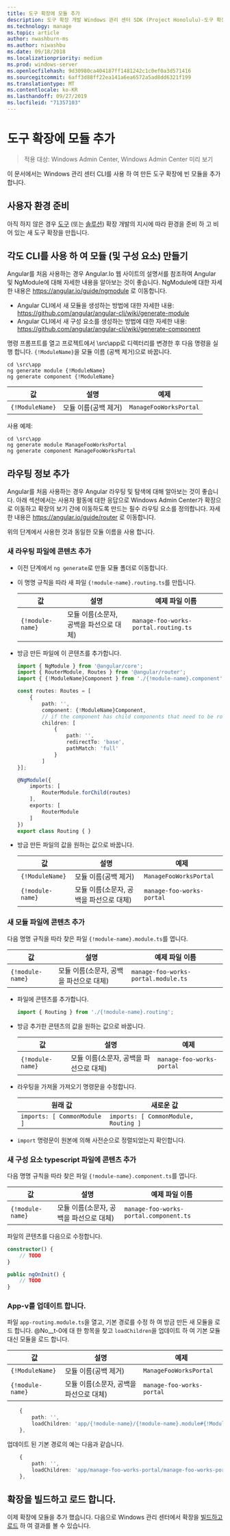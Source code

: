 ```yaml
---
title: 도구 확장에 모듈 추가
description: 도구 확장 개발 Windows 관리 센터 SDK (Project Honolulu)-도구 확장에 모듈 추가
ms.technology: manage
ms.topic: article
author: nwashburn-ms
ms.author: niwashbu
ms.date: 09/18/2018
ms.localizationpriority: medium
ms.prod: windows-server
ms.openlocfilehash: 9d30980ca404187ff1481242c1c0ef0a3d571416
ms.sourcegitcommit: 6aff3d88ff22ea141a6ea6572a5ad8dd6321f199
ms.translationtype: MT
ms.contentlocale: ko-KR
ms.lasthandoff: 09/27/2019
ms.locfileid: "71357103"
---
```

# <a name="add-a-module-to-a-tool-extension"></a>도구 확장에 모듈 추가

>적용 대상: Windows Admin Center, Windows Admin Center 미리 보기

이 문서에서는 Windows 관리 센터 CLI를 사용 하 여 만든 도구 확장에 빈 모듈을 추가 합니다.

## <a name="prepare-your-environment"></a>사용자 환경 준비

아직 하지 않은 경우 [도구](../develop-tool.md) (또는 [솔루션](../develop-solution.md)) 확장 개발의 지시에 따라 환경을 준비 하 고 비어 있는 새 도구 확장을 만듭니다.

## <a name="use-the-angular-cli-to-create-a-module-and-component"></a>각도 CLI를 사용 하 여 모듈 (및 구성 요소) 만들기

Angular를 처음 사용하는 경우 Angular.Io 웹 사이트의 설명서를 참조하여 Angular 및 NgModule에 대해 자세한 내용을 알아보는 것이 좋습니다. NgModule에 대한 자세한 내용은 https://angular.io/guide/ngmodule 로 이동합니다.

* Angular CLI에서 새 모듈을 생성하는 방법에 대한 자세한 내용: https://github.com/angular/angular-cli/wiki/generate-module
* Angular CLI에서 새 구성 요소를 생성하는 방법에 대한 자세한 내용: https://github.com/angular/angular-cli/wiki/generate-component


명령 프롬프트를 열고 프로젝트에서 \src\app로 디렉터리를 변경한 후 다음 명령을 실행 합니다. ```{!ModuleName}```을 모듈 이름 (공백 제거)으로 바꿉니다.

```
cd \src\app
ng generate module {!ModuleName}
ng generate component {!ModuleName}
```

| 값 | 설명 | 예제 |
| ----- | ----------- | ------- |
| ```{!ModuleName}``` | 모듈 이름(공백 제거) | ```ManageFooWorksPortal``` |

사용 예제:
```
cd \src\app
ng generate module ManageFooWorksPortal
ng generate component ManageFooWorksPortal
```


## <a name="add-routing-information"></a>라우팅 정보 추가

Angular를 처음 사용하는 경우 Angular 라우팅 및 탐색에 대해 알아보는 것이 좋습니다. 아래 섹션에서는 사용자 활동에 대한 응답으로 Windows Admin Center가 확장으로 이동하고 확장의 보기 간에 이동하도록 만드는 필수 라우팅 요소를 정의합니다. 자세한 내용은 https://angular.io/guide/router 로 이동합니다.

위의 단계에서 사용한 것과 동일한 모듈 이름을 사용 합니다.

### <a name="add-content-to-new-routing-file"></a>새 라우팅 파일에 콘텐츠 추가

* 이전 단계에서 ``` ng generate ```로 만들 모듈 폴더로 이동합니다.

* 이 명명 규칙을 따라 새 파일 ```{!module-name}.routing.ts```를 만듭니다.

    | 값 | 설명 | 예제 파일 이름 |
    | ----- | ----------- | ------- |
    | ```{!module-name}``` | 모듈 이름(소문자, 공백을 파선으로 대체) | ```manage-foo-works-portal.routing.ts``` |

* 방금 만든 파일에 이 콘텐츠를 추가합니다.

    ``` ts
    import { NgModule } from '@angular/core';
    import { RouterModule, Routes } from '@angular/router';
    import { {!ModuleName}Component } from './{!module-name}.component';

    const routes: Routes = [
        {
            path: '',
            component: {!ModuleName}Component,
            // if the component has child components that need to be routed to, include them in the children array.
            children: [
                {
                    path: '', 
                    redirectTo: 'base',
                    pathMatch: 'full'
                }
            ]
    }];

    @NgModule({
        imports: [
            RouterModule.forChild(routes)
        ],
        exports: [
            RouterModule
        ]
    })
    export class Routing { }
    ```

* 방금 만든 파일의 값을 원하는 값으로 바꿉니다.

    | 값 | 설명 | 예제 |
    | ----- | ----------- | ------- |
    | ```{!ModuleName}``` | 모듈 이름(공백 제거) | ```ManageFooWorksPortal``` |
    | ```{!module-name}``` | 모듈 이름(소문자, 공백을 파선으로 대체) | ```manage-foo-works-portal``` |

### <a name="add-content-to-new-module-file"></a>새 모듈 파일에 콘텐츠 추가

다음 명명 규칙을 따라 찾은 파일 ```{!module-name}.module.ts```를 엽니다.

| 값 | 설명 | 예제 파일 이름 |
| ----- | ----------- | ------- |
| ```{!module-name}``` | 모듈 이름(소문자, 공백을 파선으로 대체) | ```manage-foo-works-portal.module.ts``` |

* 파일에 콘텐츠를 추가합니다.

    ``` ts
    import { Routing } from './{!module-name}.routing';
    ```

* 방금 추가한 콘텐츠의 값을 원하는 값으로 바꿉니다.

    | 값 | 설명 | 예제 |
    | ----- | ----------- | ------- |
    | ```{!module-name}``` | 모듈 이름(소문자, 공백을 파선으로 대체) | ```manage-foo-works-portal``` |

* 라우팅을 가져올 가져오기 명령문을 수정합니다.

    | 원래 값 | 새로운 값 |
    | -------------- | --------- |
    | ```imports: [ CommonModule ]``` | ```imports: [ CommonModule, Routing ]``` |

* ```import``` 명령문이 원본에 의해 사전순으로 정렬되었는지 확인합니다.

### <a name="add-content-to-new-component-typescript-file"></a>새 구성 요소 typescript 파일에 콘텐츠 추가

다음 명명 규칙을 따라 찾은 파일 ```{!module-name}.component.ts```를 엽니다.

| 값 | 설명 | 예제 파일 이름 |
| ----- | ----------- | ------- |
| ```{!module-name}``` | 모듈 이름(소문자, 공백을 파선으로 대체) | ```manage-foo-works-portal.component.ts``` |
    
파일의 콘텐츠를 다음으로 수정합니다.

``` ts
constructor() {
    // TODO
}

public ngOnInit() {
    // TODO
}
```
### <a name="update-app-routingmodulets"></a>App-v를 업데이트 합니다.

파일 ```app-routing.module.ts```을 열고, 기본 경로를 수정 하 여 방금 만든 새 모듈을 로드 합니다.  @No__t-0에 대 한 항목을 찾고 ```loadChildren```을 업데이트 하 여 기본 모듈 대신 모듈을 로드 합니다.

| 값 | 설명 | 예제 |
| ----- | ----------- | ------- |
| ```{!ModuleName}``` | 모듈 이름(공백 제거) | ```ManageFooWorksPortal``` |
| ```{!module-name}``` | 모듈 이름(소문자, 공백을 파선으로 대체) | ```manage-foo-works-portal``` |

``` ts
    {
        path: '', 
        loadChildren: 'app/{!module-name}/{!module-name}.module#{!ModuleName}Module'
    },
```
업데이트 된 기본 경로의 예는 다음과 같습니다.
``` ts
    {
        path: '', 
        loadChildren: 'app/manage-foo-works-portal/manage-foo-works-portal.module#ManageFooWorksPortalModule'
    },
```


## <a name="build-and-side-load-your-extension"></a>확장을 빌드하고 로드 합니다.

이제 확장에 모듈을 추가 했습니다.  다음으로 Windows 관리 센터에서 확장을 [빌드하고 로드](../develop-tool.md#build-and-side-load-your-extension) 하 여 결과를 볼 수 있습니다.
